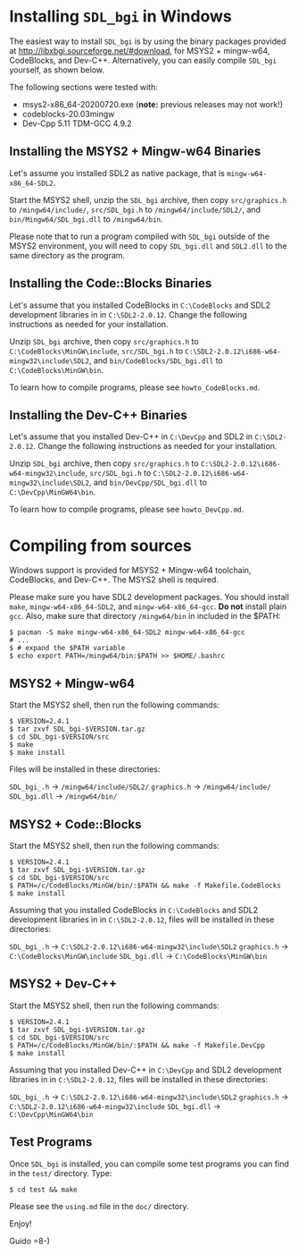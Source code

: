 # Installing `SDL_bgi` in Windows

The easiest way to install `SDL_bgi` is by using the binary packages
provided at <http://libxbgi.sourceforge.net/#download>, for MSYS2 +
mingw-w64, CodeBlocks, and Dev-C++. Alternatively, you can easily
compile `SDL_bgi` yourself, as shown below.

The following sections were tested with:

- msys2-x86_64-20200720.exe (**note:** previous releases may not work!)
- codeblocks-20.03mingw
- Dev-Cpp 5.11 TDM-GCC 4.9.2


## Installing the MSYS2 + Mingw-w64 Binaries

Let's assume you installed SDL2 as native package, that is
`mingw-w64-x86_64-SDL2`.

Start the MSYS2 shell, unzip the `SDL_bgi` archive, then copy 
`src/graphics.h` to `/mingw64/include/`, `src/SDL_bgi.h` to
`/mingw64/include/SDL2/`, and `bin/Mingw64/SDL_bgi.dll` to
`/mingw64/bin`.

Please note that to run a program compiled with `SDL_bgi` outside of
the MSYS2 environment, you will need to copy `SDL_bgi.dll` and
`SDL2.dll` to the same directory as the program.


## Installing the Code::Blocks Binaries

Let's assume that you installed CodeBlocks in `C:\CodeBlocks` and SDL2
development libraries in in `C:\SDL2-2.0.12`. Change the following
instructions as needed for your installation.

Unzip `SDL_bgi` archive, then copy `src/graphics.h` to
`C:\CodeBlocks\MinGW\include`, `src/SDL_bgi.h` to
`C:\SDL2-2.0.12\i686-w64-mingw32\include\SDL2`, and
`bin/CodeBlocks/SDL_bgi.dll` to `C:\CodeBlocks\MinGW\bin`.

To learn how to compile programs, please see `howto_CodeBlocks.md`.


## Installing the Dev-C++ Binaries

Let's assume that you installed Dev-C++ in `C:\DevCpp` and SDL2
in `C:\SDL2-2.0.12`. Change the following instructions as needed for
your installation.

Unzip `SDL_bgi` archive, then copy `src/graphics.h` to
`C:\SDL2-2.0.12\i686-w64-mingw32\include`, `src/SDL_bgi.h` to
`C:\SDL2-2.0.12\i686-w64-mingw32\include\SDL2`, and
`bin/DevCpp/SDL_bgi.dll` to `C:\DevCpp\MinGW64\bin`.

To learn how to compile programs, please see `howto_DevCpp.md`.


# Compiling from sources

Windows support is provided for MSYS2 + Mingw-w64 toolchain,
CodeBlocks, and Dev-C++. The MSYS2 shell is required.

Please make sure you have SDL2 development packages. You should
install `make`, `mingw-w64-x86_64-SDL2`, and `mingw-w64-x86_64-gcc`.
**Do not** install plain `gcc`. Also, make sure that directory
`/mingw64/bin` in included in the $PATH:

````
$ pacman -S make mingw-w64-x86_64-SDL2 mingw-w64-x86_64-gcc
# ...
$ # expand the $PATH variable
$ echo export PATH=/mingw64/bin:$PATH >> $HOME/.bashrc
````

## MSYS2 + Mingw-w64

Start the MSYS2 shell, then run the following commands:

    $ VERSION=2.4.1
    $ tar zxvf SDL_bgi-$VERSION.tar.gz
    $ cd SDL_bgi-$VERSION/src
    $ make
    $ make install

Files will be installed in these directories:

`SDL_bgi_.h`       -> `/mingw64/include/SDL2/`
`graphics.h`       -> `/mingw64/include/`
`SDL_bgi.dll`      -> `/mingw64/bin/`


## MSYS2 + Code::Blocks

Start the MSYS2 shell, then run the following commands:

    $ VERSION=2.4.1
    $ tar zxvf SDL_bgi-$VERSION.tar.gz
    $ cd SDL_bgi-$VERSION/src
    $ PATH=/c/CodeBlocks/MinGW/bin/:$PATH && make -f Makefile.CodeBlocks
    $ make install

Assuming that you installed CodeBlocks in `C:\CodeBlocks` and SDL2
development libraries in in `C:\SDL2-2.0.12`, files will be installed
in these directories:

`SDL_bgi_.h`       -> `C:\SDL2-2.0.12\i686-w64-mingw32\include\SDL2`
`graphics.h`       -> `C:\CodeBlocks\MinGW\include`
`SDL_bgi.dll`      -> `C:\CodeBlocks\MinGW\bin`


## MSYS2 + Dev-C++

Start the MSYS2 shell, then run the following commands:

    $ VERSION=2.4.1
    $ tar zxvf SDL_bgi-$VERSION.tar.gz
    $ cd SDL_bgi-$VERSION/src
    $ PATH=/c/CodeBlocks/MinGW/bin/:$PATH && make -f Makefile.DevCpp
    $ make install

Assuming that you installed Dev-C++ in `C:\DevCpp` and SDL2
development libraries in in `C:\SDL2-2.0.12`, files will be installed
in these directories:

`SDL_bgi_.h`       -> `C:\SDL2-2.0.12\i686-w64-mingw32\include\SDL2`
`graphics.h`       -> `C:\SDL2-2.0.12\i686-w64-mingw32\include`
`SDL_bgi.dll`      -> `C:\DevCpp\MinGW64\bin`


## Test Programs

Once `SDL_bgi` is installed, you can compile some test programs you
can find in the `test/` directory. Type:

    $ cd test && make

Please see the `using.md` file in the `doc/` directory.

Enjoy!

Guido =8-)
